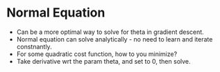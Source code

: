 # Normal Equation

- Can be a more optimal way to solve for theta in gradient descent.
- Normal equation can solve analytically - no need to learn and iterate constnantly.
- For some quadratic cost function, how to you minimize?
- Take derivative wrt the param theta, and set to 0, then solve.
